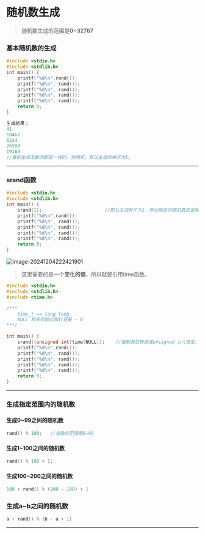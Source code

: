 # 随机数生成

> 随机数生成的范围是**0~32767**

### 基本随机数的生成

```c
#include <stdio.h>
#include <stdlib.h>
int main() {
	printf("%d\n",rand());
	printf("%d\n", rand());
	printf("%d\n", rand());
	printf("%d\n", rand());
	printf("%d\n", rand());
	return 0;
}
```

```c
生成结果：
41
18467
6334
26500
19169
//重新生成无数次都是一样的，伪随机，默认生成的种子为1。
```

---

### srand函数

```c
#include <stdio.h>
#include <stdlib.h>
int main() {
	srand(1);						//默认生成种子为1，所以输出的随机数还是和上面一样
	printf("%d\n",rand());
	printf("%d\n", rand());
	printf("%d\n", rand());
	printf("%d\n", rand());
	printf("%d\n", rand());
	return 0;
}
```

![image-20241204222421901](C:\Users\Marve1ous\AppData\Roaming\Typora\typora-user-images\image-20241204222421901.png)

> 这里需要的是一个**变化的值**，所以就要引用time函数。

```c
#include <stdio.h>
#include <stdlib.h>
#include <time.h>

/***
	time_t == long long
	NULL 用来初始化指针变量 - 0
***/

int main() {
	srand((unsigned int)time(NULL));	//强制类型转换成unsigned int类型，时间戳，1970年1月1日到现在的秒数
	printf("%d\n",rand());		
	printf("%d\n", rand());
	printf("%d\n", rand());
	printf("%d\n", rand());
	printf("%d\n", rand());
	return 0;
}
```

---

### 生成指定范围内的随机数

#### 生成0~99之间的随机数

```c
rand() % 100;	//余数的范围是0~99
```

#### 生成1~100之间的随机数

```c
rand() % 100 + 1;
```

#### 生成100~200之间的随机数

```c
100 + rand() % (200 - 100) + 1
```

### 生成a~b之间的随机数

```c
a + rand() % (b - a + 1)
```

---

